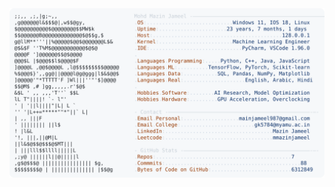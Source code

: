 <picture>
  <source srcset="https://raw.githubusercontent.com/mmazinjameel/mmazinjameel/main/dark_mode.svg?v=1749190578" media="(prefers-color-scheme: dark)">
  <img src="https://raw.githubusercontent.com/mmazinjameel/mmazinjameel/main/light_mode.svg?v=1749190578">
</picture>
